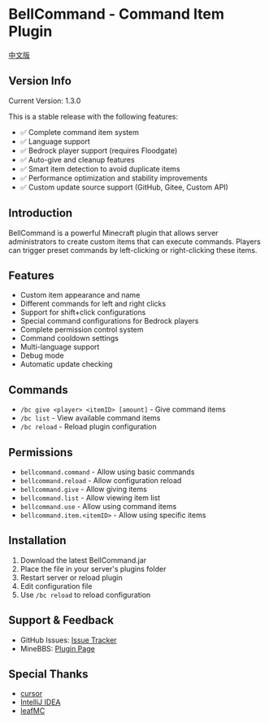 # BellCommand - Command Item Plugin

[中文版](README.md)

## Version Info
Current Version: 1.3.0

This is a stable release with the following features:
- ✅ Complete command item system
- ✅ Language support
- ✅ Bedrock player support (requires Floodgate)
- ✅ Auto-give and cleanup features
- ✅ Smart item detection to avoid duplicate items
- ✅ Performance optimization and stability improvements
- ✅ Custom update source support (GitHub, Gitee, Custom API)

## Introduction
BellCommand is a powerful Minecraft plugin that allows server administrators to create custom items that can execute commands. Players can trigger preset commands by left-clicking or right-clicking these items.

## Features
- Custom item appearance and name
- Different commands for left and right clicks
- Support for shift+click configurations
- Special command configurations for Bedrock players
- Complete permission control system
- Command cooldown settings
- Multi-language support
- Debug mode
- Automatic update checking

## Commands
- `/bc give <player> <itemID> [amount]` - Give command items
- `/bc list` - View available command items
- `/bc reload` - Reload plugin configuration

## Permissions
- `bellcommand.command` - Allow using basic commands
- `bellcommand.reload` - Allow configuration reload
- `bellcommand.give` - Allow giving items
- `bellcommand.list` - Allow viewing item list
- `bellcommand.use` - Allow using command items
- `bellcommand.item.<itemID>` - Allow using specific items

## Installation
1. Download the latest BellCommand.jar
2. Place the file in your server's plugins folder
3. Restart server or reload plugin
4. Edit configuration file
5. Use `/bc reload` to reload configuration

## Support & Feedback
- GitHub Issues: [Issue Tracker](https://github.com/ning-g-mo/BellCommand/issues)
- MineBBS: [Plugin Page](https://www.minebbs.com/)

## Special Thanks
- [cursor](https://www.cursor.com/)
- [IntelliJ IDEA](https://www.jetbrains.com/idea/)
- [leafMC](https://github.com/Winds-Studio/Leaf) 
